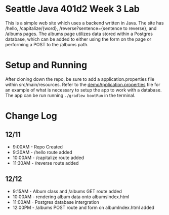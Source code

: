 # Seattle Java 401d2 Week 3 Lab
This is a simple web site which uses a backend written in Java. The site has /hello, /capitalize/{word}, /reverse?sentence={sentence to reverse}, and /albums pages. The albums page utilizes data stored within a Postgres database, which can be added to either using the form on the page or performing a POST to the /albums path.

# Setup and Running
After cloning down the repo, be sure to add a application.properties file within src/main/resources. Refer to the [demoApplication.properties](src/main/resources/demoApplication.properties) file for an example of what is necessary to setup the app to work with a database. The app can be run running `./gradlew bootRun` in the terminal.

# Change Log
## 12/11
* 9:00AM - Repo Created
* 9:30AM - /hello route added
* 10:00AM - /capitalize route added
* 11:30AM - /reverse route added

## 12/12
* 9:15AM - Album class and /albums GET route added
* 10:00AM - rendering album data onto albumsIndex.html
* 11:00AM - Postgres database intergration
* 12:00PM - /albums POST route and form on albumIndex.html added
